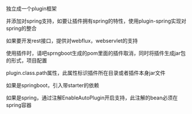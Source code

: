 独立成一个plugin框架

并添加对spring支持，如要让插件拥有spring的特性，使用plugin-spring实现对spring的整合

如果要开发rest接口，提供对webflux，webservlet的支持

使用插件时，请吧sprngboot生成的pom里面的插件取消，同时将插件生成jar包的形式，项目配置

plugin.class.path属性，此属性标识插件所在目录或者插件本身jar文件

如果是springboot，引入带starter的依赖

如果是spring，通过注解EnableAutoPlugin开启支持，此注解的bean必须在spring容器